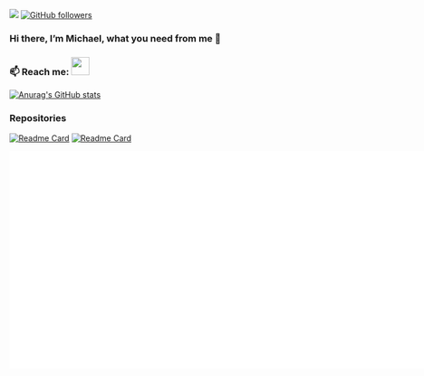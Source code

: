 ![](https://komarev.com/ghpvc/?username=michael-meow&style=for-the-badge)    [![GitHub followers](https://img.shields.io/github/followers/michael-meow?style=for-the-badge)](https://github.com/michael-meow)


### Hi there, I’m Michael, what you need from me 👋

### 📫 Reach me:        <a href="https://www.github.com/michael-meow" target="_blank" rel="noreferrer"> <picture> <source media="(prefers-color-scheme: dark)" srcset="https://raw.githubusercontent.com/danielcranney/readme-generator/main/public/icons/socials/github-dark.svg" /> <source media="(prefers-color-scheme: light)" srcset="https://raw.githubusercontent.com/danielcranney/readme-generator/main/public/icons/socials/github.svg" /> <img src="https://raw.githubusercontent.com/danielcranney/readme-generator/main/public/icons/socials/github.svg" width="32" height="32" /> </picture> </a> 

[![Anurag's GitHub stats](https://github-readme-stats.vercel.app/api?username=michael-meow&repo=micro-service-demo&show_icons=true&theme=chartreuse-dark&hide=prs,issues)](https://github.com/michael-meow/michael-meow)

### Repositories
[![Readme Card](https://github-readme-stats.vercel.app/api/pin/?username=Michael-Bao-Nguyen&repo=micro-service-demo&show_icons=true&theme=radical)](https://github.com/Michael-Bao-Nguyen/micro-service-demo)
[![Readme Card](https://github-readme-stats.vercel.app/api/pin/?username=Michael-Bao-Nguyen&repo=landing-page-streaming-base&show_icons=true&theme=dracula)](https://github.com/Michael-Bao-Nguyen/landing-page-streaming-base)

<div style="display:flex;">
    <img src="/metrics.plugin.isocalendar.fullyear.svg" alt="Metrics" style="max-width:100%; flex-shrink:0;">
    <img src="/github-metrics.svg" alt="Metrics" style="max-width:100%; flex-shrink:0;">
</div>
